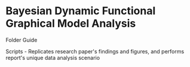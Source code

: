# Bayesian Dynamic Functional Graphical Model Analysis

Folder Guide

Scripts - Replicates research paper's findings and figures, and performs report's unique data analysis scenario
